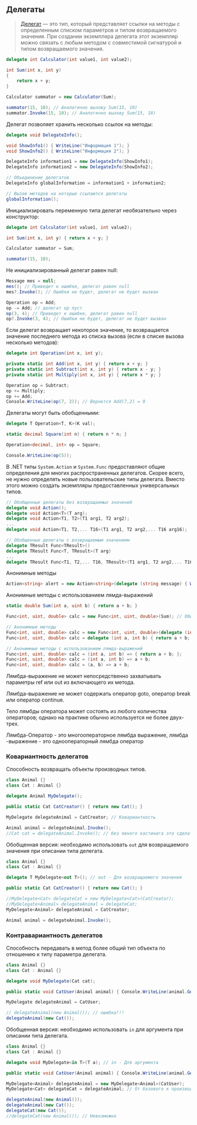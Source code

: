 ## Делегаты



> [Делегат](https://docs.microsoft.com/ru-ru/dotnet/csharp/language-reference/builtin-types/reference-types) — это тип, который представляет ссылки на методы с определенным списком параметров и типом возвращаемого значения. При создании экземпляра делегата этот экземпляр можно связать с любым методом с совместимой сигнатурой и типом возвращаемого значения. 



```c#
delegate int Calculator(int value1, int value2);

int Sum(int x, int y)
{
	return x + y;
}

Calculator summator = new Calculator(Sum);

summator(15, 10); // Аналогично вызову Sum(15, 10)
summator.Invoke(15, 10); // Аналогично вызову Sum(15, 10)
```



Делегат позволяет хранить несколько ссылок на методы:

```c#
delegate void DelegateInfo();

void ShowInfo1() { WriteLine("Информация 1"); }
void ShowInfo2() { WriteLine("Информация 2"); }

DelegateInfo information1 = new DelegateInfo(ShowInfo1);
DelegateInfo information2 = new DelegateInfo(ShowInfo2);

// Объединение делегатов
DelegateInfo globalInformation = information1 + information2;

// Вызов методов на которые ссылаются делегаты
globalInformation();
```



Инициализировать переменную типа делегат необязательно через конструктор:

```c#
delegate int Calculator(int value1, int value2);

int Sum(int x, int y) { return x + y; }

Calculator summator = Sum;

summator(15, 10);
```



Не инициализированный делегат равен null:

```c#
Message mes = null;
mes(); // Приведет к ошибке, делегат равен null
mes?.Invoke(); // Ошибки не будет, делегат не будет вызван

Operation op = Add;
op -= Add; // делегат op пуст
op(3, 4); // Приведет к ошибке, делегат равен null
op?.Invoke(3, 4); // Ошибки не будет, делегат не будет вызван
```



Если делегат возвращает некоторое значение, то возвращается значение последнего метода из списка вызова (если в списке вызова несколько методов):

```c#
delegate int Operation(int x, int y);

private static int Add(int x, int y) { return x + y; }
private static int Subtract(int x, int y) { return x - y; }
private static int Multiply(int x, int y) { return x * y; }

Operation op = Subtract;
op += Multiply;
op += Add;
Console.WriteLine(op(7, 2)); // Вернется Add(7,2) = 9
```



Делегаты могут быть обобщенными:

```c#
delegate T Operation<T, K>(K val);

static decimal Square(int n) { return n * n; }

Operation<decimal, int> op = Square;

Console.WriteLine(op(5));
```



В .NET типы `System.Action` и `System.Func` предоставляют общие определения для многих распространенных делегатов. Скорее всего, не нужно определять новые пользовательские типы делегата. Вместо этого можно создать экземпляры предоставленных универсальных типов.

```c#
// Обобщенные делегаты без возвращаемых значений
delegate void Action();
delegate void Action<T>(T arg);
delegate void Action<T1, T2>(T1 arg1, T2 arg2);
...
delegate void Action<T1, T2,... T16>(T1 arg1, T2 arg2,... T16 arg16);

// Обобщенные делегаты c возвращаемым значением
delegate TResult Func<TResult>()
delegate TResult Func<T, TResult>(T arg)
...
delegate TResult Func<T1, T2,... T16, TResult>(T1 arg1, T2 arg2,... T16 arg16);
```



Анонимные методы

```c#
Action<string> alert = new Action<string>(delegate (string message) { WriteLine(message); });
```



Анонимные методы с использованием лямда-выражений

```c#
static double Sum(int a, uint b) { return a + b; }

Func<int, uint, double> calc = new Func<int, uint, double>(Sum); // Обычная инициализация

// Анонимные методы
Func<int, uint, double> calc = new Func<int, uint, double>(delegate (int a, int b) { return a + b; });
Func<int, uint, double> calc = delegate (int a, int b) { return a + b; }; // Сокращенная инициализация

// Анонимные методы с использованием лямда-выражений
Func<int, uint, double> calc = (int a, int b) => { return a + b; };
Func<int, uint, double> calc = (int a, int b) => a + b;
Func<int, uint, double> calc = (a, b) => a + b;
```

Лямбда-выражение не может непосредственно захватывать параметры ref или out из включающего их метода.

Лямбда-выражение не может содержать оператор goto, оператор break или оператор continue.

Тело лямбды оператора может состоять из любого количества операторов; однако на практике обычно используется не более двух-трех.

Лямбда-Оператор - это многооператорное лямбда выражение, лямбда -выражение - это однооператорный лямбда оператор



### Ковариантность делегатов

Способность возвращать объекты производных типов.

```c#
class Animal {}
class Cat : Animal {}

delegate Animal MyDelegate();

public static Cat CatCreator() { return new Cat(); }

MyDelegate delegateAnimal = CatCreator; // Ковариантность

Animal animal = delegateAnimal.Invoke();
//Cat cat = delegateAnimal.Invoke(); // без явного кастинага это сделать нельзя
```



Обобщенная версия: необходимо использовать `out` для возвращаемого значения при описании типа делегата.

```c#
class Animal {}
class Cat : Animal {}

delegate T MyDelegate<out T>(); // out - Для возвращаемого значения

public static Cat CatCreator() { return new Cat(); }

//MyDelegate<Cat> delegateCat = new MyDelegate<Cat>(CatCreator);
//MyDelegate<Animal> delegateAnimal = delegateCat;
MyDelegate<Animal> delegateAnimal = CatCreator;

Animal animal = delegateAnimal.Invoke();
```



### Контравариантность делегатов

Способность передавать в метод более общий тип объекта по отношению к типу параметра делегата.

```c#
class Animal {}
class Cat : Animal {}

delegate void MyDelegate(Cat cat);

public static void CatUser(Animal animal) { Console.WriteLine(animal.GetType().Name); }

MyDelegate delegateAnimal = CatUser;

// delegateAnimal(new Animal()); // ошибка!!!
delegateAnimal(new Cat());
```



Обобщенная версия: необходимо использовать `in` для аргумента при описании типа делегата.

```c#
class Animal {}
class Cat : Animal {}

delegate void MyDelegate<in T>(T a); // in - Для аргумента

public static void CatUser(Animal animal) { Console.WriteLine(animal.GetType().Name); }

MyDelegate<Animal> delegateAnimal = new MyDelegate<Animal>(CatUser);
MyDelegate<Cat> delegateCat = delegateAnimal; // От базового к производному

delegateAnimal(new Animal());
delegateAnimal(new Cat());
delegateCat(new Cat());
//delegateCat(new Animal()); // Невозможно
```

